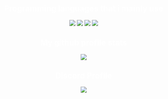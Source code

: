 <h2 align="center", style="color:white">Programming languages that i mainly use</h2>
<p align="center">
  <img src="https://img.shields.io/badge/-lua-090909?style=for-the-badge&logo=lua&logoColor=E9D54D">
  <img src="https://img.shields.io/badge/-html5-090909?style=for-the-badge&logo=HTML5&logoColor=6296CC">
  <img src="https://img.shields.io/badge/-css3-090909?style=for-the-badge&logo=css3&logoColor=6296CC">
  <img src="https://img.shields.io/badge/-javascript-090909?style=for-the-badge&logo=javascript&logoColor=6296CC">
</p>
<h2 align="center", style="color:white">My github profile stats</h2>
<p align="center">
    <img src="https://github-readme-stats.vercel.app/api?username=kqrl0&count_private=true&show_icons=true&theme=radical">
</p>
<h2 align="center", style="color:white">Discord Profile</h2>
<p align="center">
        <img src="https://discord.c99.nl/widget/theme-4/353183726710292491.png"/>
</p>
